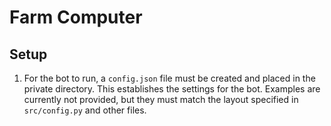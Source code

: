 # Farm Computer

## Setup

1. For the bot to run, a `config.json` file must be created and placed in the private directory. This establishes the settings for the bot. Examples are currently not provided, but they must match the layout specified in `src/config.py` and other files.